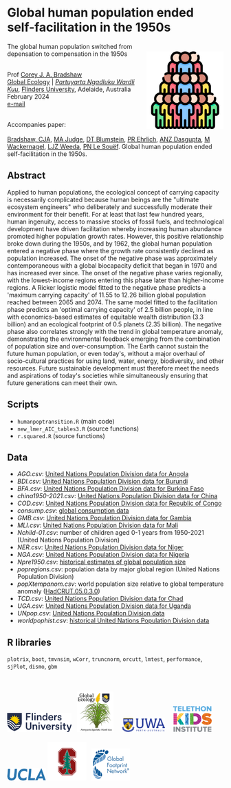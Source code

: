 # Global human population ended self-facilitation in the 1950s
<img align="right" src="www/pop.png" alt="population icon" width="180" style="margin-top: 20px">

The global human population switched from depensation to compensation in the 1950s

<br>
Prof <a href="https://globalecologyflinders.com/people/#DIRECTOR">Corey J. A. Bradshaw</a> <br>
<a href="http://globalecologyflinders.com" target="_blank">Global Ecology</a> | <em><a href="https://globalecologyflinders.com/partuyarta-ngadluku-wardli-kuu/" target="_blank">Partuyarta Ngadluku Wardli Kuu</a></em>, <a href="http://flinders.edu.au" target="_blank">Flinders University</a>, Adelaide, Australia <br>
February 2024 <br>
<a href=mailto:corey.bradshaw@flinders.edu.au>e-mail</a> <br>
<br>

Accompanies paper:<br>
<br>
<a href="https://globalecologyflinders.com/people/#DIRECTOR">Bradshaw, CJA</a>, <a href="https://www.researchgate.net/profile/Melinda-Judge">MA Judge</a>, <a href="https://blumsteinlab.eeb.ucla.edu/who-we-are/">DT Blumstein</a>, <a href="https://profiles.stanford.edu/paul-ehrlich?releaseVersion=10.8.0">PR Ehrlich</a>, <a href="https://www.linkedin.com/in/aisha-dasgupta-phd-911a4182/">ANZ Dasgupta</a>, <a href="https://www.linkedin.com/in/mathis-wackernagel-b4446a9/">M Wackernagel</a>, <a href="https://www.researchgate.net/profile/Lewis-Weeda">LJZ Weeda</a>, <a href="https://research-repository.uwa.edu.au/en/persons/peter-le-souef">PN Le Souëf</a>. Global human population ended self-facilitation in the 1950s.

## Abstract
Applied to human populations, the ecological concept of carrying capacity is necessarily complicated because human beings are the "ultimate ecosystem engineers" who deliberately and successfully moderate their environment for their benefit. For at least that last few hundred years, human ingenuity, access to massive stocks of fossil fuels, and technological development have driven facilitation whereby increasing human abundance promoted higher population growth rates. However, this positive relationship broke down during the 1950s, and by 1962, the global human population entered a negative phase where the growth rate consistently declined as population increased. The onset of the negative phase was approximately contemporaneous with a global biocapacity deficit that began in 1970 and has increased ever since. The onset of the negative phase varies regionally, with the lowest-income regions entering this phase later than higher-income regions. A Ricker logistic model fitted to the negative phase predicts a 'maximum carrying capacity' of 11.55 to 12.26 billion global population reached between 2065 and 2074. The same model fitted to the facilitation phase predicts an 'optimal carrying capacity' of 2.5 billion people, in line with economics-based estimates of equitable wealth distribution (3.3 billion) and an ecological footprint of 0.5 planets (2.35 billion). The negative phase also correlates strongly with the trend in global temperature anomaly, demonstrating the environmental feedback emerging from the combination of population size and over-consumption. The Earth cannot sustain the future human population, or even today's, without a major overhaul of socio-cultural practices for using land, water, energy, biodiversity, and other resources. Future sustainable development must therefore meet the needs and aspirations of today's societies while simultaneously ensuring that future generations can meet their own.

## Scripts
- <code>humanpoptransition.R</code> (main code)
- <code>new_lmer_AIC_tables3.R</code> (source functions)
- <code>r.squared.R</code> (source functions)

## Data
- <em>AGO.csv</em>: <a href="https://data.un.org/Data.aspx?d=POP&f=tableCode%3a1">United Nations Population Division data for Angola</a>
- <em>BDI.csv</em>: <a href="https://data.un.org/Data.aspx?d=POP&f=tableCode%3a1">United Nations Population Division data for Burundi</a>
- <em>BFA.csv</em>: <a href="https://data.un.org/Data.aspx?d=POP&f=tableCode%3a1">United Nations Population Division data for Burkina Faso</a>
- <em>china1950-2021.csv</em>: <a href="https://data.un.org/Data.aspx?d=POP&f=tableCode%3a1">United Nations Population Division data for China</a>
- <em>COD.csv</em>: <a href="https://data.un.org/Data.aspx?d=POP&f=tableCode%3a1">United Nations Population Division data for Republic of Congo</a>
- <em>consump.csv</em>: <a href="[https://data.un.org/Data.aspx?d=POP&f=tableCode%3a1](https://www.energyinst.org/statistical-review/resources-and-data-downloads)">global consumption data</a>
- <em>GMB.csv</em>: <a href="https://data.un.org/Data.aspx?d=POP&f=tableCode%3a1">United Nations Population Division data for Gambia</a>
- <em>MLI.csv</em>: <a href="https://data.un.org/Data.aspx?d=POP&f=tableCode%3a1">United Nations Population Division data for Mali</a>
- <em>Nchild-01.csv</em>: number of children aged 0-1 years from 1950-2021 (United Nations Population Division)
- <em>NER.csv</em>: <a href="https://data.un.org/Data.aspx?d=POP&f=tableCode%3a1">United Nations Population Division data for Niger</a>
- <em>NGA.csv</em>: <a href="https://data.un.org/Data.aspx?d=POP&f=tableCode%3a1">United Nations Population Division data for Nigeria</a>
- <em>Npre1950.csv</em>: <a href="http://www.census.gov/data/tables/time-series/demo/international-programs/historical-est-worldpop.html">historical estimates of global population size</a>
- <em>popregions.csv</em>: population data by major global region (United Nations Population Division)
- <em>popXtempanom.csv</em>: world population size relative to global temperature anomaly (<a href="http://www.metoffice.gov.uk/hadobs/hadcrut5/data/HadCRUT.5.0.2.0/download.html">HadCRUT.05.0.3.0</a>)
- <em>TCD.csv</em>: <a href="https://data.un.org/Data.aspx?d=POP&f=tableCode%3a1">United Nations Population Division data for Chad</a>
- <em>UGA.csv</em>: <a href="https://data.un.org/Data.aspx?d=POP&f=tableCode%3a1">United Nations Population Division data for Uganda</a>
- <em>UNpop.csv</em>: <a href="https://data.un.org/Data.aspx?d=POP&f=tableCode%3a1">United Nations Population Division data</a>
- <em>worldpophist.csv</em>: <a href="https://data.un.org/Data.aspx?d=POP&f=tableCode%3a1">historical United Nations Population Division data</a>

## R libraries
<code>plotrix</code>, <code>boot</code>, <code>tmvnsim</code>, <code>wCorr</code>, <code>truncnorm</code>, <code>orcutt</code>, <code>lmtest</code>, <code>performance</code>, <code>sjPlot</code>, <code>dismo</code>, <code>gbm</code>
<br>
<br>

<p><a href="https://www.flinders.edu.au"><img align="bottom-left" src="www/Flinders_University_Logo_Horizontal_RGB_Master.png" alt="Flinders University" width="150" style="margin-top: 20px"></a> &nbsp; <a href="https://globalecologyflinders.com"><img align="bottom-left" src="www/GEL Logo Kaurna New Transp.png" alt="GEL" width="85" style="margin-top: 20px"></a> &nbsp; &nbsp; <a href="https://www.uwa.edu.au/"><img align="bottom-left" src="www/uwa2.png" alt="UWA" width="100" style="margin-top: 20px"></a> &nbsp; &nbsp; <a href="https://www.telethonkids.org.au"><img align="bottom-left" src="www/tkilogo.png" alt="TKI" width="90" style="margin-top: 20px"></a> &nbsp; &nbsp; &nbsp; <a href="https://www.ucla.edu/"><img align="bottom-left" src="www/uclalogo.png" alt="UCLA logo" width="90" style="margin-top: 20px"></a> <a href="https://www.stanford.edu/"><img align="bottom-left" src="www/stanfordlogo.webp" alt="Stanford logo" width="90" style="margin-top: 20px"></a> &nbsp; <a href="https://www.footprintnetwork.org/"><img align="bottom-left" src="www/GFNlogo.png" alt="Global Footprint Network logo" width="90" style="margin-top: 20px"></a>
